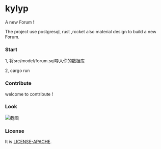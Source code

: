 # kylyp

A new Forum !

The project use postgresql, rust ,rocket also material design to build a new Forum.

### Start

1, 将src/model/forum.sql导入你的数据库

2, cargo run
 

### Contribute
 
welcome to contribute !

### Look
![截图](https://raw.githubusercontent.com/mcux/kylyp/master/public/2017-07-24%2010-52-08%E5%B1%8F%E5%B9%95%E6%88%AA%E5%9B%BE.png)

### License

It is  [LICENSE-APACHE](https://github.com/mcux/kylyp/blob/master/LICENSE).
